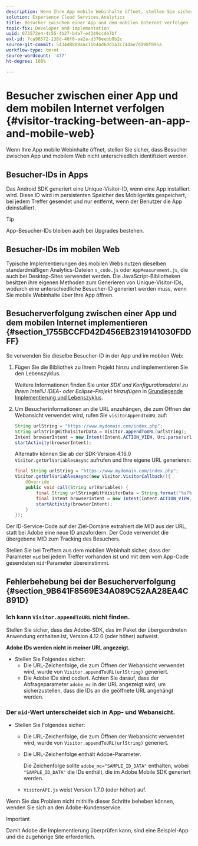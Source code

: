 ```yaml
---
description: Wenn Ihre App mobile Webinhalte öffnet, stellen Sie sicher, dass Besucher zwischen App und mobilem Web nicht unterschiedlich identifiziert werden.
solution: Experience Cloud Services,Analytics
title: Besucher zwischen einer App und dem mobilen Internet verfolgen
topic-fix: Developer and implementation
uuid: 073572e4-4c55-4b27-b4a7-e4349ccde7bf
exl-id: 7ca98572-138d-48f8-aa2a-d376eebb0b2c
source-git-commit: 5434d8809aac11b4ad6dd1a3c74dae7dd98f095a
workflow-type: tm+mt
source-wordcount: '477'
ht-degree: 100%

---
```


# Besucher zwischen einer App und dem mobilen Internet verfolgen {#visitor-tracking-between-an-app-and-mobile-web}

Wenn Ihre App mobile Webinhalte öffnet, stellen Sie sicher, dass Besucher zwischen App und mobilem Web nicht unterschiedlich identifiziert werden.

## Besucher-IDs in Apps

Das Android SDK generiert eine Unique-Visitor-ID, wenn eine App installiert wird. Diese ID wird im persistenten Speicher des Mobilgeräts gespeichert, bei jedem Treffer gesendet und nur entfernt, wenn der Benutzer die App deinstalliert.

>[!TIP]
>
>App-Besucher-IDs bleiben auch bei Upgrades bestehen.

## Besucher-IDs im mobilen Web

Typische Implementierungen des mobilen Webs nutzen dieselben standardmäßigen Analytics-Dateien `s_code.js` oder `AppMeasurement.js`, die auch bei Desktop-Sites verwendet werden. Die JavaScript-Bibliotheken besitzen ihre eigenen Methoden zum Generieren von Unique-Visitor-IDs, wodurch eine unterschiedliche Besucher-ID generiert werden muss, wenn Sie mobile Webinhalte über Ihre App öffnen.

## Besucherverfolgung zwischen einer App und dem mobilen Internet implementieren {#section_1755BCCFD42D456EB2319141030FDDFF}

So verwenden Sie dieselbe Besucher-ID in der App und im mobilen Web:

1. Fügen Sie die Bibliothek zu Ihrem Projekt hinzu und implementieren Sie den Lebenszyklus.

   Weitere Informationen finden Sie unter *SDK und Konfigurationsdatei zu Ihrem IntelliJ IDEA- oder Eclipse-Projekt hinzufügen* in [Grundlegende Implementierung und Lebenszyklus](/help/android/getting-started/dev-qs.md).

1. Um Besucherinformationen an die URL anzuhängen, die zum Öffnen der Webansicht verwendet wird, rufen Sie `visitorAppendToURL` auf:

   ```java
   String urlString = "https://www.mydomain.com/index.php"; 
   String urlStringWithVisitorData = Visitor.appendToURL(urlString); 
   Intent browserIntent = new Intent(Intent.ACTION_VIEW, Uri.parse(urlStringWithVisitorData)); 
   startActivity(browserIntent);
   ```

   Alternativ können Sie ab der SDK-Version 4.16.0 `Visitor.getUrlVariablesAsync` aufrufen und Ihre eigene URL generieren:

   ```java
   final String urlString = "https://www.mydomain.com/index.php"; 
   Visitor.getUrlVariablesAsync(new Visitor.VisitorCallback(){ 
       @Override 
       public void call(String urlVariables) { 
           final String urlStringWithVisitorData = String.format("%s?%s", urlString, urlVariables); 
           final Intent browserIntent = new Intent(Intent.ACTION_VIEW, Uri.parse(urlStringWithVisitorData)); 
           startActivity(browserIntent); 
       } 
   });
   ```

Der ID-Service-Code auf der Ziel-Domäne extrahiert die MID aus der URL, statt bei Adobe eine neue ID anzufordern. Der Code verwendet die übergebene MID zum Tracking des Besuchers.

Stellen Sie bei Treffern aus dem mobilen Webinhalt sicher, dass der Parameter `mid` bei jedem Treffer vorhanden ist und mit dem vom App-Code gesendeten `mid`-Parameter übereinstimmt.

## Fehlerbehebung bei der Besucherverfolgung {#section_9B641F8569E34A089C52AA28EA4C891D}

### Ich kann `Visitor.appendToURL` nicht finden.

Stellen Sie sicher, dass das Adobe-SDK, das im Paket der übergeordneten Anwendung enthalten ist, Version 4.12.0 (oder höher) aufweist.

**Adobe IDs werden nicht in meiner URL angezeigt.**

* Stellen Sie Folgendes sicher:
   * Die URL-Zeichenfolge, die zum Öffnen der Webansicht verwendet wird, wurde von `Visitor.appendToURL(urlString)` generiert.
   * Die Adobe IDs sind codiert. 
Achten Sie darauf, dass der Abfrageparameter `adobe_mc` in der URL angezeigt wird, um sicherzustellen, dass die IDs an die geöffnete URL angehängt werden.

### Der `mid`-Wert unterscheidet sich in App- und Webansicht.

* Stellen Sie Folgendes sicher:

   * Die URL-Zeichenfolge, die zum Öffnen der Webansicht verwendet wird, wurde von `Visitor.appendToURL(urlString)` generiert.
   * Die URL-Zeichenfolge enthält Adobe-Parameter.

      Die Zeichenfolge sollte `adobe_mc="SAMPLE_ID_DATA"` enthalten, wobei `"SAMPLE_ID_DATA"` die IDs enthält, die im Adobe Mobile SDK generiert werden.
   * `VisitorAPI.js` weist Version 1.7.0 (oder höher) auf.

Wenn Sie das Problem nicht mithilfe dieser Schritte beheben können, wenden Sie sich an den Adobe-Kundenservice.

>[!IMPORTANT]
>
>Damit Adobe die Implementierung überprüfen kann, sind eine Beispiel-App und die zugehörige Site erforderlich.
